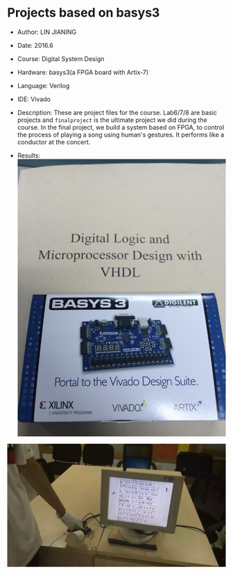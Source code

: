 # Projects based on basys3

* Author: LIN JIANING
* Date: 2016.6
* Course: Digital System Design
* Hardware: basys3(a FPGA board with Artix-7)
* Language: Verilog
* IDE: Vivado
* Description: These are project files for the course. Lab6/7/8 are basic projects and `finalproject` is the ultimate project we did during the course. In the final project, we build a system based on FPGA, to control the process of playing a song using human's gestures. It performs like a conductor at the concert.

* Results:
![book&basys3](./finalproject/basys3.jpg)

![finalproject](./finalproject/finalproject.png)
